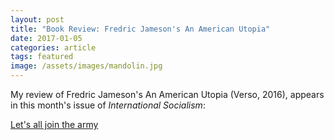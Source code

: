 ```yaml
---
layout: post
title: "Book Review: Fredric Jameson's An American Utopia"
date: 2017-01-05
categories: article
tags: featured
image: /assets/images/mandolin.jpg
---
```


My review of Fredric Jameson's An American Utopia (Verso, 2016), appears
in this month's issue of <em>International Socialism</em>:

[Let's all join the army](http://isj.org.uk/lets-all-join-the-army/)

